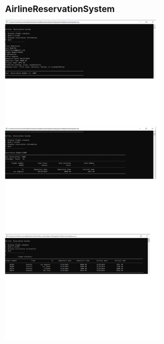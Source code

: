 # AirlineReservationSystem
![](images/Book-a-ticket.png)
![](images/Display-reservation-Info.png)
![](images/Flight-Schedule.png)
